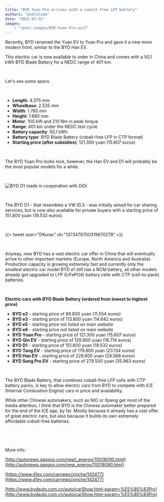 ```yaml
---
title: "BYD Yuan Pro arrives with a cobalt-free LFP battery"
authors: "pedrolima"
date: "2021-03-22"
images: 
    - "/post-images/BYD-Yuan-Pro.avif"
---
```


Recently, BYD renamed the Yuan EV to Yuan Pro and gave it a new more modern front, similar to the BYD Han EV.

This electric car is now available to order in China and comes with a 50,1 kWh BYD Blade Battery for a NEDC range of 401 km.

 

Let's see some specs.

 

- **Length**: 4.375 mm
- **Wheelbase**: 2.535 mm
- **Width**: 1.785 mm
- **Height**: 1.680 mm
- **Motor**: 100 kW and 210 Nm in peak torque
- **Range**: 401 km under the NEDC test cycle
- **Battery capacity**: 50,1 kWh
- **Battery type**: BYD Blade Battery (cobalt-free LFP in CTP format)
- **Starting price (after subsidies)**: 121.300 yuan (15.607 euros)

 

The BYD Yuan Pro looks nice, however, the Han EV and D1 will probably be the most popular models for a while.

 

![BYD D1 made in cooperation with DiDi](post-images/BYD-D1-made-in-cooperation-with-DiDi.avif)

 

The BYD D1 - that resembles a VW ID.3 - was initially aimed for car sharing services, but is now also available for private buyers with a starting price of 151.800 yuan (19.532 euros).

 

{{< tweet user="DKurac" id="1373476700319670278" >}}

 

Anyway, now BYD has a vast electric car offer in China that will eventually arrive to other important markets (Europe, North America and Australia). Production capacity is growing extremely fast and currently only the smallest electric car model BYD e1 still has a NCM battery, all other models already got upgraded to LFP (LiFePO4) battery cells with CTP (cell-to-pack) batteries.

 

**Electric cars with BYD Blade Battery (ordered from lowest to highest price)**

- **BYD e2** - starting price of 89.800 yuan (11.554 euros)
- **BYD e3** - starting price of 113.800 yuan (14.642 euros)
- **BYD e5** \- starting price not listed on main website
- **BYD e6** \- starting price not listed on main website
- **BYD Yuan Pro** - starting price of 121.300 yuan (15.607 euros)
- **BYD Qin EV** - starting price of 129.900 yuan (16.714 euros)
- **BYD D1** - starting price of 151.800 yuan (19.532 euros)
- **BYD Tang EV** - starting price of 179.800 yuan (23.134 euros)
- **BYD Han EV** - starting price of 229.800 yuan (29.568 euros)
- **BYD Song Pro EV** - starting price of 279.500 yuan (35.963 euros)

 

The BYD Blade Battery, that combines cobalt-free LFP cells with CTP battery packs, is key to allow electric cars from BYD to compete with ICE (Internal Combustion Engine) cars in price and availability.

While other Chinese automakers, such as NIO or Xpeng get most of the media attention, I think that BYD is the Chinese automaker better prepared for the end of the ICE age, by far. Mostly because it already has a vast offer of great electric cars, but also because it builds its own extremely affordable cobalt-free batteries.

 

 

More info:

[http://autonews.gasgoo.com/new\_energy/70018090.html](http://autonews.gasgoo.com/new_energy/70018090.html)

[https://www.d1ev.com/carnews/xinche/142477](https://www.d1ev.com/carnews/xinche/142477)

[http://www.bydauto.com.cn/auto/carShow.html-param=%E5%85%83Pro](http://www.bydauto.com.cn/auto/carShow.html-param=%E5%85%83Pro)
